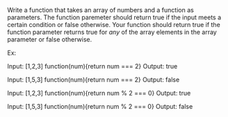 Write a function that takes an array of numbers and a function as parameters. The function paremeter should return true if the input meets a certain condition or false otherwise. Your function should return true if the function parameter returns true for _any_ of the array elements in the array parameter or false otherwise. 

Ex:

Input: [1,2,3]  function(num){return num === 2}
Output: true

Input: [1,5,3]  function(num){return num === 2}
Output: false

Input: [1,2,3]  function(num){return num % 2 === 0}
Output: true

Input: [1,5,3]  function(num){return num % 2 === 0}
Output: false